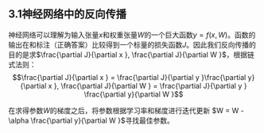 

## 3.1神经网络中的反向传播

神经网络可以理解为输入张量$x$和权重张量$W$的一个巨大函数$y=f(x, W)$。函数的输出在和标注（正确答案）比较得到一个标量的损失函数$J$。因此我们反向传播的目的是求$\frac{\partial J}{\partial x }, \frac{\partial J}{\partial W }$，根据链式法则：
$$\frac{\partial J}{\partial x } = \frac{\partial J}{\partial y }\frac{\partial y}{\partial x }, \frac{\partial J}{\partial W } = \frac{\partial J}{\partial y } \frac{\partial y}{\partial W }$$

在求得参数$W$的梯度之后，将参数根据学习率和梯度进行迭代更新 $W = W - \alpha \frac{\partial y}{\partial W }$寻找最佳参数。
